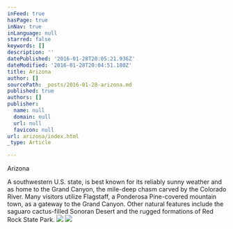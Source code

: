 ```yaml
---
inFeed: true
hasPage: true
inNav: true
inLanguage: null
starred: false
keywords: []
description: ''
datePublished: '2016-01-28T20:05:21.936Z'
dateModified: '2016-01-28T20:04:51.180Z'
title: Arizona
author: []
sourcePath: _posts/2016-01-28-arizona.md
published: true
authors: []
publisher:
  name: null
  domain: null
  url: null
  favicon: null
url: arizona/index.html
_type: Article

---
```

Arizona

A southwestern U.S. state, is best known for its reliably sunny weather and as home to the Grand Canyon, the mile-deep chasm carved by the Colorado River. Many visitors utilize Flagstaff, a Ponderosa Pine-covered mountain town, as a gateway to the Grand Canyon. Other natural features include the saguaro cactus-filled Sonoran Desert and the rugged formations of Red Rock State Park.
![](https://the-grid-user-content.s3-us-west-2.amazonaws.com/05cf1f04-82b9-43c6-86f1-57b05c4f039d.jpg)
![](https://the-grid-user-content.s3-us-west-2.amazonaws.com/f609054d-5917-4581-872a-e621466fc295.JPG)